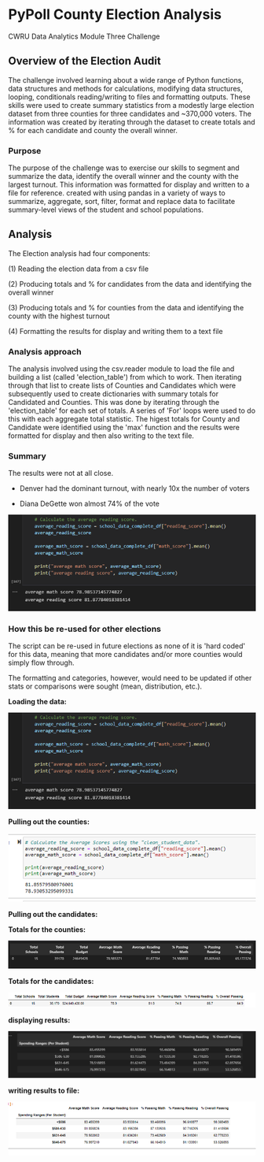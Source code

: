 # PyPoll County Election Analysis

CWRU Data Analytics Module Three Challenge


## Overview of the Election Audit

The challenge involved learning about a wide range of Python functions, data structures and methods for calculations, modifying data structures, looping, conditionals reading/writing to files and formatting outputs.   These skills were used to create summary statistics from a modestly large election dataset from three counties for three candidates and ~370,000 voters. The information was created by iterating through the dataset to create totals and % for each candidate and county the overall winner.   


### Purpose

The purpose of the challenge was to exercise our skills to segment and summarize the data, identify the overall winner and the county with the largest turnout.  This information was formatted for display and written to a file for reference. created with using pandas in a variety of ways to summarize, aggregate, sort, filter, format and replace data to facilitate summary-level views of the student and school populations.  

## Analysis 

The Election analysis had four components:

(1) Reading the election data from a csv file 

(2) Producing totals and % for candidates from the data and identifying the overall winner

(3) Producing totals and % for counties from the data and identifying the county with the highest turnout

(4) Formatting the results for display and writing them to a text file 

### Analysis approach 

The analysis involved using the csv.reader module to load the file and building a list (called 'election_table') from which to work.  Then iterating through that list to create lists of Counties and Candidates which were subsequently used to create dictionaries with summary totals for Candidated and Counties.  This was done by iterating through the 'election_table' for each set of totals.   A series of 'For' loops were used to do this with each aggregate total statistic.   The higest totals for County and Candidate were identified using the 'max' function and the results were formatted for display and then also writing to the text file.     


### Summary

The results were not at all close.   

- Denver had the dominant turnout, with nearly 10x the number of voters 

- Diana DeGette won almost 74% of the vote 

![img](https://github.com/fhsal/PyCity_Schools/blob/main/Images/before_Avg_scores.png)

### How this be re-used for other elections

The script can be re-used in future elections as none of it is 'hard coded' for this data, meaning that more candidates and/or more counties would simply flow through. 

The formatting and categories, however, would need to be updated if other stats or comparisons were sought (mean, distribution, etc.).   

**Loading the data:**

![img](https://github.com/fhsal/PyCity_Schools/blob/main/Images/before_Avg_scores.png)

**Pulling out the counties:**  

![img](https://github.com/fhsal/PyCity_Schools/blob/main/Images/after_Avg_scores.png)

**Pulling out the candidates:**  


**Totals for the counties:**

![img](https://github.com/fhsal/PyCity_Schools/blob/main/Images/before_passing_percent.png)

**Totals for the candidates:**

![img](https://github.com/fhsal/PyCity_Schools/blob/main/Images/after_passing_percent.png)



**displaying results:**

![img](https://github.com/fhsal/PyCity_Schools/blob/main/Images/before_spending.png)

**writing results to file:**

![img](https://github.com/fhsal/PyCity_Schools/blob/main/Images/after_spending.png)

